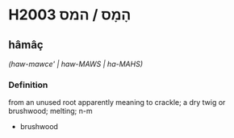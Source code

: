 # H2003 הָמָס / המס

## hâmâç

_(haw-mawce' | haw-MAWS | ha-MAHS)_

### Definition

from an unused root apparently meaning to crackle; a dry twig or brushwood; melting; n-m

- brushwood

